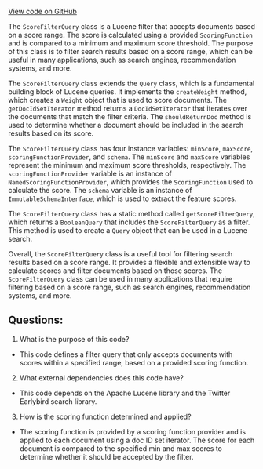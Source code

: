 [View code on GitHub](https://github.com/misbahsy/the-algorithm/src/java/com/twitter/search/earlybird/search/relevance/ScoreFilterQuery.java)

The `ScoreFilterQuery` class is a Lucene filter that accepts documents based on a score range. The score is calculated using a provided `ScoringFunction` and is compared to a minimum and maximum score threshold. The purpose of this class is to filter search results based on a score range, which can be useful in many applications, such as search engines, recommendation systems, and more.

The `ScoreFilterQuery` class extends the `Query` class, which is a fundamental building block of Lucene queries. It implements the `createWeight` method, which creates a `Weight` object that is used to score documents. The `getDocIdSetIterator` method returns a `DocIdSetIterator` that iterates over the documents that match the filter criteria. The `shouldReturnDoc` method is used to determine whether a document should be included in the search results based on its score.

The `ScoreFilterQuery` class has four instance variables: `minScore`, `maxScore`, `scoringFunctionProvider`, and `schema`. The `minScore` and `maxScore` variables represent the minimum and maximum score thresholds, respectively. The `scoringFunctionProvider` variable is an instance of `NamedScoringFunctionProvider`, which provides the `ScoringFunction` used to calculate the score. The `schema` variable is an instance of `ImmutableSchemaInterface`, which is used to extract the feature scores.

The `ScoreFilterQuery` class has a static method called `getScoreFilterQuery`, which returns a `BooleanQuery` that includes the `ScoreFilterQuery` as a filter. This method is used to create a `Query` object that can be used in a Lucene search.

Overall, the `ScoreFilterQuery` class is a useful tool for filtering search results based on a score range. It provides a flexible and extensible way to calculate scores and filter documents based on those scores. The `ScoreFilterQuery` class can be used in many applications that require filtering based on a score range, such as search engines, recommendation systems, and more.
## Questions: 
 1. What is the purpose of this code?
- This code defines a filter query that only accepts documents with scores within a specified range, based on a provided scoring function.

2. What external dependencies does this code have?
- This code depends on the Apache Lucene library and the Twitter Earlybird search library.

3. How is the scoring function determined and applied?
- The scoring function is provided by a scoring function provider and is applied to each document using a doc ID set iterator. The score for each document is compared to the specified min and max scores to determine whether it should be accepted by the filter.